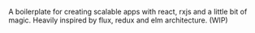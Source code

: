 A boilerplate for creating scalable apps with react, rxjs and a little bit of magic. Heavily inspired by flux, redux and elm architecture. (WIP)